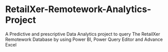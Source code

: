 # RetailXer-Remotework-Analytics-Project
A Predictive and prescriptive Data Analytics project to query The RetailXer Remotework  Database by using Power BI, Power Query Editor and Advance Excel 
